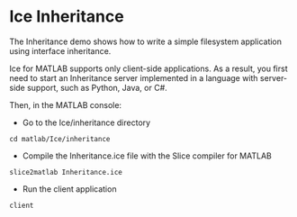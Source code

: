 # Ice Inheritance

The Inheritance demo shows how to write a simple filesystem application using interface inheritance.

Ice for MATLAB supports only client-side applications. As a result, you first need to start an Inheritance server
implemented in a language with server-side support, such as Python, Java, or C#.

Then, in the MATLAB console:

- Go to the Ice/inheritance directory

```shell
cd matlab/Ice/inheritance
```

- Compile the Inheritance.ice file with the Slice compiler for MATLAB

```shell
slice2matlab Inheritance.ice
```

- Run the client application

```shell
client
```
